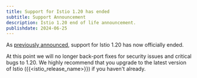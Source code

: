 ```yaml
---
title: Support for Istio 1.20 has ended
subtitle: Support Announcement
description: Istio 1.20 end of life announcement.
publishdate: 2024-06-25
---
```


As [previously announced](/pt-br/news/support/announcing-1.20-eol/), support for Istio 1.20 has now officially ended.

At this point we will no longer back-port fixes for security issues and critical bugs to 1.20. We highly recommend that
you upgrade to the latest version of Istio ({{<istio_release_name>}}) if you haven't already.
